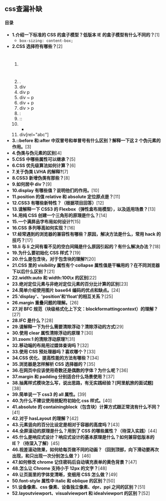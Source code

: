 ## css查漏补缺



#### 目录

- **1.介绍一下标准的 CSS 的盒子模型？低版本 IE 的盒子模型有什么不同的？**[1]
  - `box-sizing: content-box;`
- **2.CSS 选择符有哪些？**[2]
  1. #
  2. .
  3. div
  4. div p
  5. div ~ p
  6. div + p
  7. div > p
  8. :
  9. ::
  10. *
  11. div[rel="abc"]
- **3.::before 和:after 中双冒号和单冒号有什么区别？解释一下这 2 个伪元素的作用。**[3]
- **4.伪类与伪元素的区别**[4]
- **5.CSS 中哪些属性可以继承？**[5]
- **6.CSS 优先级算法如何计算？**[6]
- **7.关于伪类 LVHA 的解释?**[7]
- **8.CSS3 新增伪类有那些？**[8]
- **9.如何居中 div？**[9]
- **10.display 有哪些值？说明他们的作用。**[10]
- **11.position 的值 relative 和 absolute 定位原点是？**[11]
- **12.CSS3 有哪些新特性？（根据项目回答）**[12]
- **13.请解释一下 CSS3 的 Flexbox（弹性盒布局模型），以及适用场景？**[13]
- **14.用纯 CSS 创建一个三角形的原理是什么？**[14]
- **15.一个满屏品字布局如何设计?**[15]
- **16.CSS 多列等高如何实现？**[16]
- **17.经常遇到的浏览器的兼容性有哪些？原因，解决方法是什么，常用 hack 的技巧？**[17]
- **18.li 与 li 之间有看不见的空白间隔是什么原因引起的？有什么解决办法？**[18]
- **19.为什么要初始化 CSS 样式？**[19]
- **20.什么是包含块，对于包含块的理解?**[20]
- **21.CSS 里的 visibility 属性有个 collapse 属性值是干嘛用的？在不同浏览器下以后什么区别？**[21]
- **22.width:auto 和 width:100\x 的区别**[22]
- **23.绝对定位元素与非绝对定位元素的百分比计算的区别**[23]
- **24.简单介绍使用图片 base64 编码的优点和缺点。**[24]
- **25.'display'、'position'和'float'的相互关系？**[25]
- **26.margin 重叠问题的理解。**[26]
- **27.对 BFC 规范（块级格式化上下文：blockformattingcontext）的理解？**[27]
- **28.IFC 是什么？**[28]
- **29.请解释一下为什么需要清除浮动？清除浮动的方式**[29]
- **30.使用 clear 属性清除浮动的原理？**[30]
- **31.zoom:1 的清除浮动原理?**[31]
- **32.移动端的布局用过媒体查询吗？**[32]
- **33.使用 CSS 预处理器吗？喜欢哪个？**[33]
- **34.CSS 优化、提高性能的方法有哪些？**[34]
- **35.浏览器是怎样解析 CSS 选择器的？**[35]
- **36.在网页中应该使用奇数还是偶数的字体？为什么呢？**[36]
- **37.margin 和 padding 分别适合什么场景使用？**[37]
- **38.抽离样式模块怎么写，说出思路，有无实践经验？[阿里航旅的面试题]**[38]
- **39.简单说一下 css3 的 all 属性。**[39]
- **40.为什么不建议使用统配符初始化 css 样式。**[40]
- **41.absolute 的 containingblock（包含块）计算方式跟正常流有什么不同？**[41]
- **42.对于 hasLayout 的理解？**[42]
- **43.元素竖向的百分比设定是相对于容器的高度吗？**[43]
- **44.全屏滚动的原理是什么？用到了 CSS 的哪些属性？（待深入实践）**[44]
- **45.什么是响应式设计？响应式设计的基本原理是什么？如何兼容低版本的 IE？（待深入了解）**[45]
- **46.视差滚动效果，如何给每页做不同的动画？（回到顶部，向下滑动要再次出现，和只出现一次分别怎么做？）**[46]
- **47.如何修改 chrome 记住密码后自动填充表单的黄色背景？**[47]
- **48.怎么让 Chrome 支持小于 12px 的文字？**[48]
- **49.让页面里的字体变清晰，变细用 CSS 怎么做？**[49]
- **50.font-style 属性中 italic 和 oblique 的区别？**[50]
- **51.设备像素、css 像素、设备独立像素、dpr、ppi 之间的区别？**[51]
- **52.layoutviewport、visualviewport 和 idealviewport 的区别？**[52]